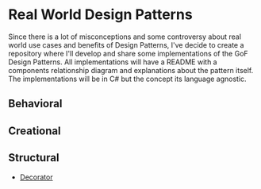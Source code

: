 # Real World Design Patterns

Since there is a lot of misconceptions and some controversy about real world use cases and benefits of Design Patterns, I've decide to create a repository where I'll develop and share some implementations of the GoF Design Patterns. All implementations will have a README with a components relationship diagram and explanations about the pattern itself. The implementations will be in C# but the concept its language agnostic.

## Behavioral

## Creational

## Structural
- <a href="https://github.com/j-didi/RealWorldDesignPatterns/tree/main/Patterns/Structural/RealWorldDesignPatterns.Decorator" target="_blank">Decorator</a>

